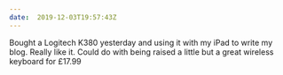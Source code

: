 ```yaml
---
date:  2019-12-03T19:57:43Z
---
```

Bought a Logitech K380 yesterday and using it with my iPad to write my blog. Really like it. Could do with being raised a little but a great wireless keyboard for £17.99